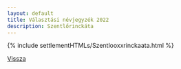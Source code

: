 ```yaml
---
layout: default
title: Választási névjegyzék 2022
description: Szentlőrinckáta
---
```


{% include settlementHTMLs/Szentlooxxrinckaata.html %}

[Vissza](./)